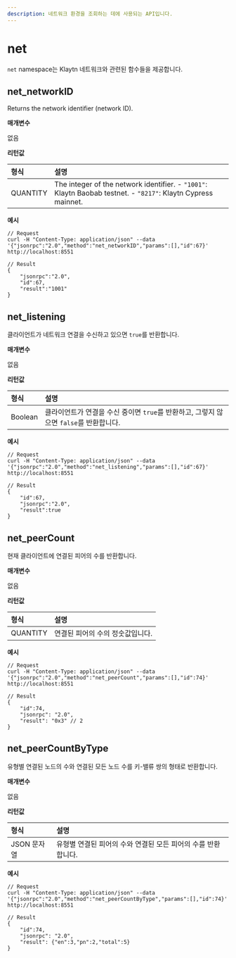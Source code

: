 ```yaml
---
description: 네트워크 환경을 조회하는 데에 사용되는 API입니다.
---
```


# net

`net` namespace는 Klaytn 네트워크와 관련된 함수들을 제공합니다.

## net\_networkID <a id="net_networkid"></a>

Returns the network identifier \(network ID\).

**매개변수**

없음

**리턴값**

| 형식       | 설명                                                                                                              |
|:-------- |:--------------------------------------------------------------------------------------------------------------- |
| QUANTITY | The integer of the network identifier.  - `"1001"`: Klaytn Baobab testnet.  - `"8217"`: Klaytn Cypress mainnet. |

**예시**

```text
// Request
curl -H "Content-Type: application/json" --data '{"jsonrpc":"2.0","method":"net_networkID","params":[],"id":67}' http://localhost:8551

// Result
{
    "jsonrpc":"2.0",
    "id":67,
    "result":"1001"
}
```

## net\_listening <a id="net_listening"></a>

클라이언트가 네트워크 연결을 수신하고 있으면 `true`를 반환합니다.

**매개변수**

없음

**리턴값**

| 형식      | 설명                                                      |
|:------- |:------------------------------------------------------- |
| Boolean | 클라이언트가 연결을 수신 중이면 `true`를 반환하고, 그렇지 않으면 `false`를 반환합니다. |

**예시**

```text
// Request
curl -H "Content-Type: application/json" --data '{"jsonrpc":"2.0","method":"net_listening","params":[],"id":67}' http://localhost:8551

// Result
{
    "id":67,
    "jsonrpc":"2.0",
    "result":true
}
```

## net\_peerCount <a id="net_peercount"></a>

현재 클라이언트에 연결된 피어의 수를 반환합니다.

**매개변수**

없음

**리턴값**

| 형식       | 설명                 |
|:-------- |:------------------ |
| QUANTITY | 연결된 피어의 수의 정숫값입니다. |

**예시**

```text
// Request
curl -H "Content-Type: application/json" --data '{"jsonrpc":"2.0","method":"net_peerCount","params":[],"id":74}' http://localhost:8551

// Result
{
    "id":74,
    "jsonrpc": "2.0",
    "result": "0x3" // 2
}
```

## net\_peerCountByType <a id="net_peercountbytype"></a>

유형별 연결된 노드의 수와 연결된 모든 노드 수를 키-밸류 쌍의 형태로 반환합니다.

**매개변수**

없음

**리턴값**

| 형식       | 설명                                  |
|:-------- |:----------------------------------- |
| JSON 문자열 | 유형별 연결된 피어의 수와 연결된 모든 피어의 수를 반환합니다. |

**예시**

```text
// Request
curl -H "Content-Type: application/json" --data '{"jsonrpc":"2.0","method":"net_peerCountByType","params":[],"id":74}' http://localhost:8551

// Result
{
    "id":74,
    "jsonrpc": "2.0",
    "result": {"en":3,"pn":2,"total":5}
}
```

